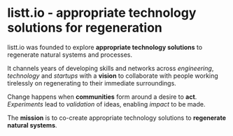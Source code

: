 # listt.io - appropriate technology solutions for regeneration

listt.io was founded to explore **appropriate technology solutions** to regenerate natural systems and processes.

It channels years of developing skills and networks across _engineering_, _technology_ and _startups_ with a **vision** to collaborate with people working tirelessly on regenerating to their immediate surroundings.

Change happens when **communities** form around a desire to **act**. _Experiments_ lead to _validation_ of ideas, enabling _impact_ to be made.

The **mission** is to co-create appropriate technology solutions to **regenerate natural systems**.
